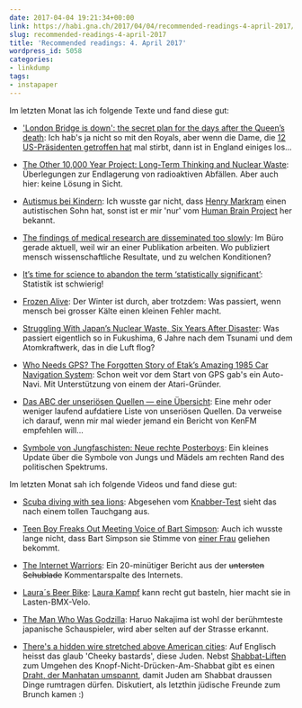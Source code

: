 ```yaml
---
date: 2017-04-04 19:21:34+00:00
link: https://habi.gna.ch/2017/04/04/recommended-readings-4-april-2017/
slug: recommended-readings-4-april-2017
title: 'Recommended readings: 4. April 2017'
wordpress_id: 5058
categories:
- linkdump
tags:
- instapaper
---
```


Im letzten Monat las ich folgende Texte und fand diese gut:





  * ['London Bridge is down': the secret plan for the days after the Queen’s death](https://www.theguardian.com/uk-news/2017/mar/16/what-happens-when-queen-elizabeth-dies-london-bridge): Ich hab's ja nicht so mit den Royals, aber wenn die Dame, die [12 US-Präsidenten getroffen hat](http://www.ibtimes.co.uk/all-queens-us-presidents-eisenhower-obama-pictures-1556278) mal stirbt, dann ist in England einiges los...


  * [The Other 10,000 Year Project: Long-Term Thinking and Nuclear Waste](http://blog.longnow.org/02017/03/16/the-other-10000-year-project-long-term-thinking-and-nuclear-waste/): Überlegungen zur Endlagerung von radioaktiven Abfällen. Aber auch hier: keine Lösung in Sicht.


  * [Autismus bei Kindern](http://sz-magazin.sueddeutsche.de/texte/anzeigen/45750): Ich wusste gar nicht, dass [Henry Markram](https://en.wikipedia.org/wiki/Henry_Markram) einen autistischen Sohn hat, sonst ist er mir 'nur' vom [Human Brain Project](https://www.humanbrainproject.eu/) her bekannt.


  * [The findings of medical research are disseminated too slowly](http://www.economist.com/news/science-and-technology/21719438-about-change-findings-medical-research-are-disseminated-too): Im Büro gerade aktuell, weil wir an einer Publikation arbeiten. Wo publiziert mensch wissenschaftliche Resultate, und zu welchen Konditionen?


  * [It’s time for science to abandon the term ‘statistically significant’](https://aeon.co/essays/it-s-time-for-science-to-abandon-the-term-statistically-significant): Statistik ist schwierig!


  * [Frozen Alive](https://www.outsideonline.com/2152131/freezing-death): Der Winter ist durch, aber trotzdem: Was passiert, wenn mensch bei grosser Kälte einen kleinen Fehler macht.


  * [Struggling With Japan’s Nuclear Waste, Six Years After Disaster](https://www.nytimes.com/2017/03/11/world/asia/struggling-with-japans-nuclear-waste-six-years-after-disaster.html): Was passiert eigentlich so in Fukushima, 6 Jahre nach dem Tsunami und dem Atomkraftwerk, das in die Luft flog?


  * [Who Needs GPS? The Forgotten Story of Etak’s Amazing 1985 Car Navigation System](https://www.fastcompany.com/3047828/who-needs-gps-the-forgotten-story-of-etaks-amazing-1985-car-navigation-system): Schon weit vor dem Start von GPS gab's ein Auto-Navi. Mit Unterstützung von einem der Atari-Gründer.


  * [Das ABC der unseriösen Quellen — eine Übersicht](https://medium.com/@fpoeticker/das-abc-der-unseri%C3%B6sen-quellen-eine-%C3%BCbersicht-e5fe1322fb2f): Eine mehr oder weniger laufend aufdatiere Liste von unseriösen Quellen. Da verweise ich darauf, wenn mir mal wieder jemand ein Bericht von KenFM empfehlen will...


  * [Symbole von Jungfaschisten: Neue rechte Posterboys](http://www.taz.de/!5382279/): Ein kleines Update über die Symbole von Jungs und Mädels am rechten Rand des politischen Spektrums.



Im letzten Monat sah ich folgende Videos und fand diese gut:



  * [Scuba diving with sea lions](https://www.youtube.com/watch?v=qUfFqjAFKcI): Abgesehen vom [Knabber-Test](https://www.youtube.com/watch?v=qUfFqjAFKcI&t=57s) sieht das nach einem tollen Tauchgang aus.


  * [Teen Boy Freaks Out Meeting Voice of Bart Simpson](https://www.youtube.com/watch?v=AtzsA-5JMLs): Auch ich wusste lange nicht, dass Bart Simpson sie Stimme von [einer Frau](https://en.wikipedia.org/wiki/Nancy_Cartwright) geliehen bekommt.


  * [The Internet Warriors](https://www.youtube.com/watch?v=8JyTW4Rg2tE): Ein 20-minütiger Bericht aus der <del>untersten Schublade</del> Kommentarspalte des Internets.


  * [Laura´s Beer Bike](https://www.youtube.com/watch?v=aZ4MKhqvz2w): [Laura Kampf](https://www.youtube.com/channel/UCRix1GJvSBNDpEFY561eSzw/videos?sort=dd&view=0&shelf_id=2) kann recht gut basteln, hier macht sie in Lasten-BMX-Velo.


  * [The Man Who Was Godzilla](https://www.youtube.com/watch?v=_oBNEG8kLfQ): Haruo Nakajima ist wohl der berühmteste japanische Schauspieler, wird aber selten auf der Strasse erkannt.


  * [There's a hidden wire stretched above American cities](https://www.youtube.com/watch?v=ccfDo7yTHr8): Auf Englisch heisst das glaub 'Cheeky bastards', diese Juden. Nebst [Shabbat-Liften](https://en.wikipedia.org/wiki/Shabbat_elevator) zum Umgehen des Knopf-Nicht-Drücken-Am-Shabbat gibt es einen [Draht, der Manhatan umspannt](http://www.jewishcenter.org/manhattan-eruv.html), damit Juden am Shabbat draussen Dinge rumtragen dürfen. Diskutiert, als letzthin jüdische Freunde zum Brunch kamen :)


